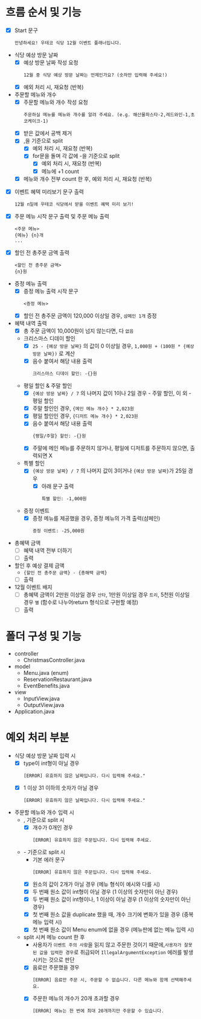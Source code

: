 # 흐름 순서 및 기능

* [x] Start 문구
    ```
    안녕하세요! 우테코 식당 12월 이벤트 플래너입니다.
    ```
* 식당 예상 방문 날짜
    * [x] 예상 방문 날짜 작성 요청
      ```
      12월 중 식당 예상 방문 날짜는 언제인가요? (숫자만 입력해 주세요!)
      ```
    * [x] 예외 처리 시, 재요청 (반복)
* 주문할 메뉴와 개수
    * [x] 주문할 메뉴와 개수 작성 요청
      ```
      주문하실 메뉴를 메뉴와 개수를 알려 주세요. (e.g. 해산물파스타-2,레드와인-1,초코케이크-1)
      ```
    * [x] 받은 값에서 공백 제거
    * [x] ,을 기준으로 split
        * [x] 예외 처리 시, 재요청 (반복)
        * [x] for문을 돌며 각 값에 -을 기준으로 split
            * [x] 예외 처리 시, 재요청 (반복)
            * [x] 메뉴에 +1 count
    * [x] 메뉴와 개수 전부 count 한 후, 예외 처리 시, 재요청 (반복)
* [x] 이벤트 혜텍 미리보기 문구 출력
  ```
  12월 n일에 우테코 식당에서 받을 이벤트 혜택 미리 보기!
  ```
* [x] 주문 메뉴 시작 문구 출력 및 주문 메뉴 출력
  ```
  <주문 메뉴>
  {메뉴} {n}개
  ...
  ```
* [x] 할인 전 총주문 금액 출력
  ```
  <할인 전 총주문 금액>
  {n}원
  ```
* 증정 메뉴 출력
    * [x] 증정 메뉴 출력 시작 문구
      ```
      <증정 메뉴>
      ```
    * [x] 할인 전 총주문 금액이 120,000 이상일 경우, `샴페인 1개` 증정
* 혜택 내역 출력
    * [x] 총 주문 금액이 10,000원이 넘지 않는다면, 다 `없음`
    * 크리스마스 디데이 할인
        * [x] `25 - {예상 방문 날짜}` 의 값이 0 이상일 경우, `1,000원 + (100원 * {예상 방문 날짜})` 로 계산
        * [x] 음수 붙여서 해당 내용 출력
          ```
          크리스마스 디데이 할인: -{}원
          ```
    * 평일 할인 & 주말 할인
        * [x] `{예상 방문 날짜} / 7` 의 나머지 값이 1이나 2일 경우 - 주말 할인, 이 외 - 평일 할인
        * [x] 주말 할인인 경우, `{메인 메뉴 개수} * 2,023원`
        * [x] 평일 할인인 경우, `{디저트 메뉴 개수} * 2,023원`
        * [x] 음수 붙여서 해당 내용 출력
          ```
          {평일/주말} 할인: -{}원
          ```
        * [x] 주말에 메인 메뉴를 주문하지 않거나, 평일에 디저트를 주문하지 않으면, 출력되면 X
    * 특별 할인
        * [x] `{예상 방문 날짜} / 7` 의 나머지 값이 3이거나 `{예상 방문 날짜}`가 25일 경우
            * [x] 아래 문구 출력
              ```
              특별 할인: -1,000원
              ```
    * 증정 이벤트
        * [x] 증정 메뉴를 제공했을 경우, 증정 메뉴의 가격 출력(샴페인)
          ```
          증정 이벤트: -25,000원
          ```
* 총혜택 금액
    * [ ] 혜택 내역 전부 더하기
    * [ ] 출력
* 할인 후 예상 결제 금액
    * `{할인 전 총주문 금액} - {총해택 금액}`
    * [ ] 출력
* 12월 이벤트 배지
    * [ ] 총혜택 금액이 2만원 이상일 경우 `산타`, 1만원 이상일 경우 `트리`, 5천원 이상일 경우 `별` (함수로 나누어return 형식으로 구현할 예정)
    * [ ] 출력

# 폴더 구성 및 기능

* controller
    * ChristmasController.java
* model
    * Menu.java (enum)
    * ReservationRestaurant.java
    * EventBenefits.java
* view
    * InputView.java
    * OutputView.java
* Application.java

# 예외 처리 부분

* 식당 예상 방문 날짜 입력 시
    * [x] type이 int형이 아닐 경우
      ```
      [ERROR] 유효하지 않은 날짜입니다. 다시 입력해 주세요."
      ```
    * [x] 1 이상 31 이하의 숫자가 아닐 경우
      ```
      [ERROR] 유효하지 않은 날짜입니다. 다시 입력해 주세요."
      ```
* 주문할 메뉴와 개수 입력 시
    * , 기준으로 split 시
        * [x] 개수가 0개인 경우
          ```
          [ERROR] 유효하지 않은 주문입니다. 다시 입력해 주세요.
          ```
    * \- 기준으로 split 시
        * 기본 에러 문구
          ```
          [ERROR] 유효하지 않은 주문입니다. 다시 입력해 주세요.
          ```
        * [x] 원소의 값이 2개가 아닐 경우 (메뉴 형식이 예시와 다를 시)
        * [x] 두 번째 원소 값이 int형이 아닐 경우 (1 이상의 숫자만이 아닌 경우)
        * [x] 두 번째 원소 값이 int형이나, 1 이상이 아닐 경우 (1 이상의 숫자만이 아닌 경우)
        * [x] 첫 번째 원소 값을 duplicate 했을 때, 개수 크기에 변화가 있을 경우 (중복 메뉴 입력 시)
        * [x] 첫 번째 원소 값이 Menu enum에 없을 경우 (메뉴판에 없는 메뉴 입력 시)
    * split 시켜 메뉴 count 한 후
        * 사용자가 `이벤트 주의 사항`을 읽지 않고 주문한 것이기 때문에,`사용자가 잘못된 값을 입력한 경우`로 취급되어 
          `IllegalArgumentException` 에러를 발생시키는 것으로 판단
        * [x] 음료만 주문했을 경우
          ```
          [ERROR] 음료만 주문 시, 주문할 수 없습니다. 다른 메뉴와 함께 선택해주세요.
          ```
        * [x] 주문한 메뉴의 개수가 20개 초과할 경우
          ```
          [ERROR] 메뉴는 한 번에 최대 20개까지만 주문할 수 있습니다.
          ```